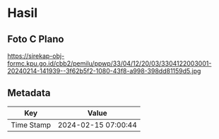 # Hasil

## Foto C Plano

https://sirekap-obj-formc.kpu.go.id/cbb2/pemilu/ppwp/33/04/12/20/03/3304122003001-20240214-141939--3f62b5f2-1080-43f8-a998-398dd81159d5.jpg


## Metadata

| Key        | Value               |
| ---------- | ------------------- |
| Time Stamp | 2024-02-15 07:00:44 |



